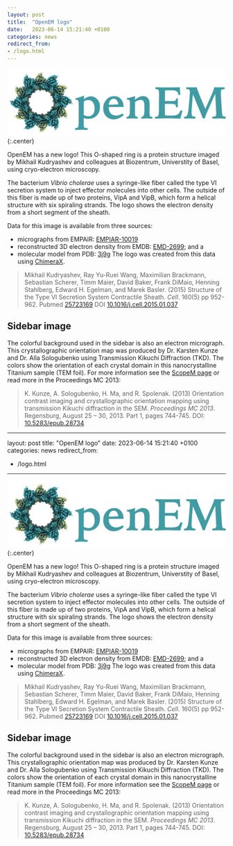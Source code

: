 ```yaml
---
layout: post
title:  "OpenEM logo"
date:   2023-06-14 15:21:40 +0100
categories: news
redirect_from:
- /logo.html
---
```


![OpenEM logo](/assets/img/logo-wide-1024x317.png){:.center}

OpenEM has a new logo! This O-shaped ring is a protein structure imaged by Mikhail
Kudryashev and colleagues at Biozentrum, Universtity of Basel, using cryo-electron
microscopy.

The bacterium *Vibrio cholerae* uses a syringe-like fiber called the type VI secretion
system to inject effector molecules into other cells. The outside of this fiber is made
up of two proteins, VipA and VipB, which form a helical structure with six spiraling
strands. The logo shows the electron density from a short segment of the sheath.

Data for this image is available from three sources:
- micrographs from EMPAIR: [EMPIAR-10019](https://www.ebi.ac.uk/empiar/entry/10019)
- reconstructed 3D electron density from EMDB: [EMD-2699](https://www.ebi.ac.uk/emdb/EMD-2699); and a 
- molecular model from PDB: [3j9g](https://www.ebi.ac.uk/pdbe/entry/pdb/3j9g)
The logo was created from this data using [ChimeraX](https://www.cgl.ucsf.edu/chimerax/).

> Mikhail Kudryashev, Ray Yu-Ruei Wang, Maximilian Brackmann, Sebastian Scherer, Timm
> Maier, David Baker, Frank DiMaio, Henning Stahlberg, Edward H. Egelman, and Marek
> Basler. (2015)
> Structure of the Type VI Secretion System Contractile Sheath.
> *Cell*. 160(5) pp 952-962.
> Pubmed [25723169](https://europepmc.org/article/MED/25723169)
> DOI [10.1016/j.cell.2015.01.037](https://doi.org/10.1016/j.cell.2015.01.037)

## Sidebar image

The colorful background used in the sidebar is also an electron micrograph. This
crystallographic orientation map was produced by Dr. Karsten Kunze and Dr. Alla
Sologubenko using Transmission Kikuchi Diffraction (TKD). The colors show the
orientation of each crystal domain in this nanocrystalline Titanium sample (TEM foil).
For more information see the [ScopeM
page](https://scopem.ethz.ch/gallery/orientation-map.html) or read more in the
Proceedings MC 2013:

> K. Kunze, A. Sologubenko, H. Ma, and R. Spolenak. (2013)
> Orientation contrast imaging and crystallographic orientation mapping using transmission Kikuchi diffraction in the SEM.
> *Proceedings MC 2013*. Regensburg, August 25 – 30, 2013. Part 1, pages 744-​745.
> DOI: [10.5283/epub.28734](http://doi.org/10.5283/epub.28734)

---
layout: post
title:  "OpenEM logo"
date:   2023-06-14 15:21:40 +0100
categories: news
redirect_from:
- /logo.html
---

![OpenEM logo](/assets/img/logo-wide-1024x317.png){:.center}

OpenEM has a new logo! This O-shaped ring is a protein structure imaged by Mikhail
Kudryashev and colleagues at Biozentrum, Universtity of Basel, using cryo-electron
microscopy.

The bacterium *Vibrio cholerae* uses a syringe-like fiber called the type VI secretion
system to inject effector molecules into other cells. The outside of this fiber is made
up of two proteins, VipA and VipB, which form a helical structure with six spiraling
strands. The logo shows the electron density from a short segment of the sheath.

Data for this image is available from three sources:
- micrographs from EMPAIR: [EMPIAR-10019](https://www.ebi.ac.uk/empiar/entry/10019)
- reconstructed 3D electron density from EMDB: [EMD-2699](https://www.ebi.ac.uk/emdb/EMD-2699); and a 
- molecular model from PDB: [3j9g](https://www.ebi.ac.uk/pdbe/entry/pdb/3j9g)
The logo was created from this data using [ChimeraX](https://www.cgl.ucsf.edu/chimerax/).

> Mikhail Kudryashev, Ray Yu-Ruei Wang, Maximilian Brackmann, Sebastian Scherer, Timm
> Maier, David Baker, Frank DiMaio, Henning Stahlberg, Edward H. Egelman, and Marek
> Basler. (2015)
> Structure of the Type VI Secretion System Contractile Sheath.
> *Cell*. 160(5) pp 952-962.
> Pubmed [25723169](https://europepmc.org/article/MED/25723169)
> DOI [10.1016/j.cell.2015.01.037](https://doi.org/10.1016/j.cell.2015.01.037)

## Sidebar image

The colorful background used in the sidebar is also an electron micrograph. This
crystallographic orientation map was produced by Dr. Karsten Kunze and Dr. Alla
Sologubenko using Transmission Kikuchi Diffraction (TKD). The colors show the
orientation of each crystal domain in this nanocrystalline Titanium sample (TEM foil).
For more information see the [ScopeM
page](https://scopem.ethz.ch/gallery/orientation-map.html) or read more in the
Proceedings MC 2013:

> K. Kunze, A. Sologubenko, H. Ma, and R. Spolenak. (2013)
> Orientation contrast imaging and crystallographic orientation mapping using transmission Kikuchi diffraction in the SEM.
> *Proceedings MC 2013*. Regensburg, August 25 – 30, 2013. Part 1, pages 744-​745.
> DOI: [10.5283/epub.28734](http://doi.org/10.5283/epub.28734)
